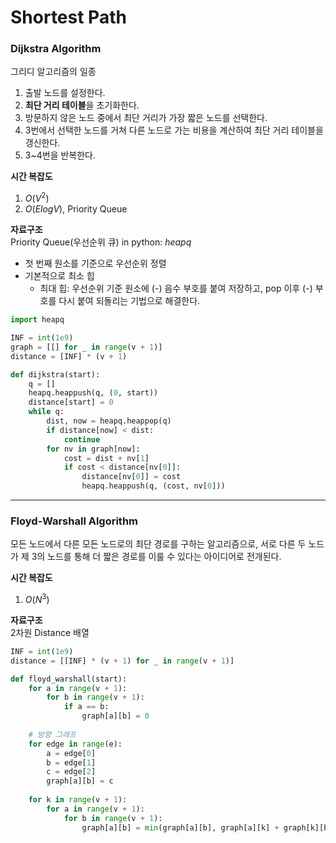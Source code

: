 Shortest Path
===
### Dijkstra Algorithm
그리디 알고리즘의 일종
1. 출발 노드를 설정한다.
2. **최단 거리 테이블**을 초기화한다.
3. 방문하지 않은 노드 중에서 최단 거리가 가장 짧은 노드를 선택한다.
4. 3번에서 선택한 노드를 거쳐 다른 노드로 가는 비용을 계산하여 최단 거리 테이블을 갱신한다.
5. 3~4번을 반복한다.


**시간 복잡도**
1. $O(V^2)$
2. $O(ElogV)$, Priority Queue

**자료구조**</br>
Priority Queue(우선순위 큐) in python: *heapq*
- 첫 번째 원소를 기준으로 우선순위 정렬
- 기본적으로 최소 힙
	- 최대 힙: 우선순위 기준 원소에 (-) 음수 부호를 붙여 저장하고, pop 이후 (-) 부호를 다시 붙여 되돌리는 기법으로 해결한다.

``` python
import heapq

INF = int(1e9)
graph = [[] for _ in range(v + 1)]
distance = [INF] * (v + 1)

def dijkstra(start):
	q = []
	heapq.heappush(q, (0, start))
	distance[start] = 0
	while q:
		dist, now = heapq.heappop(q)
		if distance[now] < dist:
			continue
		for nv in graph[now]:
			cost = dist + nv[1]
			if cost < distance[nv[0]]:
				distance[nv[0]] = cost
				heapq.heappush(q, (cost, nv[0]))
```
---
### Floyd-Warshall Algorithm
모든 노드에서 다른 모든 노드로의 최단 경로를 구하는 알고리즘으로, 서로 다른 두 노드가 제 3의 노드를 통해 더 짧은 경로를 이룰 수 있다는 아이디어로 전개된다.

**시간 복잡도**
1. $O(N^3)$

**자료구조**</br>
2차원 Distance 배열

``` python
INF = int(1e9)
distance = [[INF] * (v + 1) for _ in range(v + 1)]

def floyd_warshall(start):
	for a in range(v + 1):
		for b in range(v + 1):
			if a == b:
				graph[a][b] = 0
		
	# 방향 그래프
	for edge in range(e):
		a = edge[0]
		b = edge[1]
		c = edge[2]
		graph[a][b] = c
	
	for k in range(v + 1):
		for a in range(v + 1):
			for b in range(v + 1):
				graph[a][b] = min(graph[a][b], graph[a][k] + graph[k][b])
```
